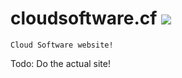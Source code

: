 # cloudsoftware.cf <img SRC=https://raw.githubusercontent.com/discordcloudsoftware/cloudsoftware.cf/master/src/images/cs_logo_transparent.png>
    Cloud Software website!

Todo: Do the actual site!
